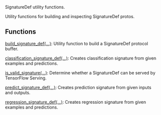 
SignatureDef utility functions.

Utility functions for building and inspecting SignatureDef protos.
## Functions
[build_signature_def(...)](https://www.tensorflow.org/api_docs/python/tf/compat/v1/saved_model/build_signature_def): Utility function to build a SignatureDef protocol buffer.

[classification_signature_def(...)](https://www.tensorflow.org/api_docs/python/tf/compat/v1/saved_model/classification_signature_def): Creates classification signature from given examples and predictions.

[is_valid_signature(...)](https://www.tensorflow.org/api_docs/python/tf/compat/v1/saved_model/is_valid_signature): Determine whether a SignatureDef can be served by TensorFlow Serving.

[predict_signature_def(...)](https://www.tensorflow.org/api_docs/python/tf/compat/v1/saved_model/predict_signature_def): Creates prediction signature from given inputs and outputs.

[regression_signature_def(...)](https://www.tensorflow.org/api_docs/python/tf/compat/v1/saved_model/regression_signature_def): Creates regression signature from given examples and predictions.

